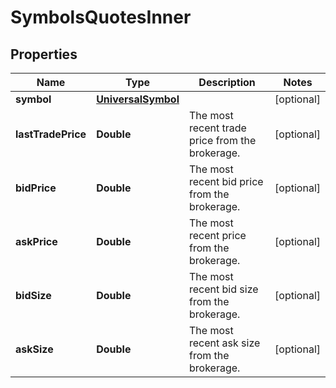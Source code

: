 

# SymbolsQuotesInner


## Properties

| Name | Type | Description | Notes |
|------------ | ------------- | ------------- | -------------|
|**symbol** | [**UniversalSymbol**](UniversalSymbol.md) |  |  [optional] |
|**lastTradePrice** | **Double** | The most recent trade price from the brokerage. |  [optional] |
|**bidPrice** | **Double** | The most recent bid price from the brokerage. |  [optional] |
|**askPrice** | **Double** | The most recent price from the brokerage. |  [optional] |
|**bidSize** | **Double** | The most recent bid size from the brokerage. |  [optional] |
|**askSize** | **Double** | The most recent ask size from the brokerage. |  [optional] |



